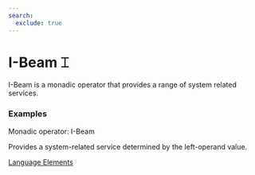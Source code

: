```yaml
---
search:
  exclude: true
---
```






<h1 class="heading"><span class="name">I-Beam</span> <span class="command">⌶</span></h1>


I-Beam is a monadic operator that provides a range of system related services.

<h3 class="example">Examples</h3>


Monadic operator:  I-Beam

Provides a system-related service
determined by the left-operand value.


[Language Elements](./language-elements.md)


